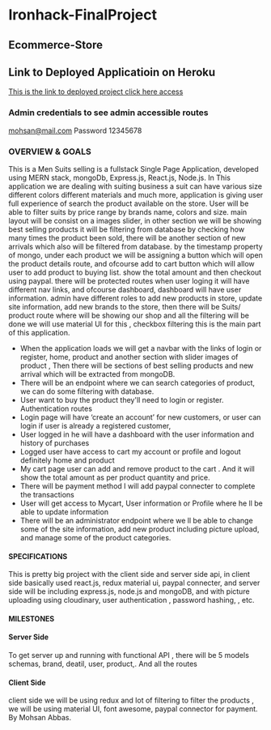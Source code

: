 # Ironhack-FinalProject
## Ecommerce-Store
## Link to Deployed Applicatioin on Heroku
[This is the link to deployed project click here access](https://tranquil-caverns-27579.herokuapp.com/)
### Admin credentials to see admin accessible routes 
mohsan@mail.com
Password 12345678

### OVERVIEW & GOALS
This is a Men Suits selling is a fullstack Single Page Application, developed using MERN stack, mongoDb, Express.js, React.js, Node.js.
In This application we are dealing with suiting business a suit can have various size different colors different materials and much more,
application is giving user full experience of search the product available on the store. User will be able to filter suits by price range by brands name, colors and size. main layout will be consist on a images slider, in other section we will be showing best selling products it will be filtering from database by  checking how many times the product been sold, there will be another section of new arrivals which also will be filtered from database. by the timestamp property of mongo, under each product we will be assigning a button which will open the product details route, and ofcourse add to cart button which will allow user to add product to buying list. show the total amount and then checkout using paypal.
there will be protected routes when user loging it will have different nav links, and ofcourse dashboard, dashboard will have user information.
admin have different roles to add new products in store, update site information, add new brands to the store,
then there will be Suits/ product route where will be showing our shop and all the filtering will be done we will use material UI for this , checkbox filtering this is the main part of this application.


- When the application loads we will get a navbar with the links of login or register, home, product and another section with slider images of product , Then there will be sections of
best selling products and new arrival which will be extracted from mongoDB.
- There will be an endpoint where we can search categories of product, we can do some
filtering with database.
- User want to buy the product they'll need to login or register. Authentication routes
- Login page will have ‘create an account’ for new customers, or user can login if user is
already a registered customer,
- User logged in he will have a dashboard with the user information and history of
purchases
- Logged user have access to cart my account or profile and logout definitely home and
product
- My cart page user can add and remove product to the cart . And it will show the total
amount as per product quantity and price.
- There will be payment method I will add paypal connecter to complete the transactions
- User will get access to Mycart, User information or Profile where he ll be able to update
information
- There will be an administrator endpoint where we ll be able to change some of the site
information, add new product including picture upload, and manage some of the product
categories.
#### SPECIFICATIONS
This is pretty big project with the client side and server side api, in client side basically used
react.js, redux  material ui, paypal connecter, and server side will be including express.js, node.js and mongoDB, and with picture uploading using cloudinary, user authentication , password hashing, , etc.
#### MILESTONES
#### Server Side
To get server up and running with functional API , there will be 5  models schemas, brand,
deatil, user, product,. And all the routes
#### Client Side
client side we will be using redux and lot of filtering to filter the products , we will be using material UI, font awesome, paypal connector for payment.
By Mohsan Abbas.

